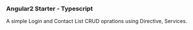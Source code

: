 ### Angular2 Starter - Typescript

A simple Login and Contact List CRUD oprations using Directive, Services.
